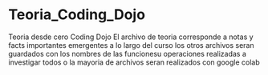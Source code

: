 # Teoria_Coding_Dojo
Teoria desde cero Coding Dojo
El archivo de teoria corresponde a notas y facts importantes emergentes a lo largo del curso 
los otros archivos seran guardados con los nombres de las funcionesu operaciones realizadas a investigar
todos o la mayoria de archivos seran realizados con google colab
